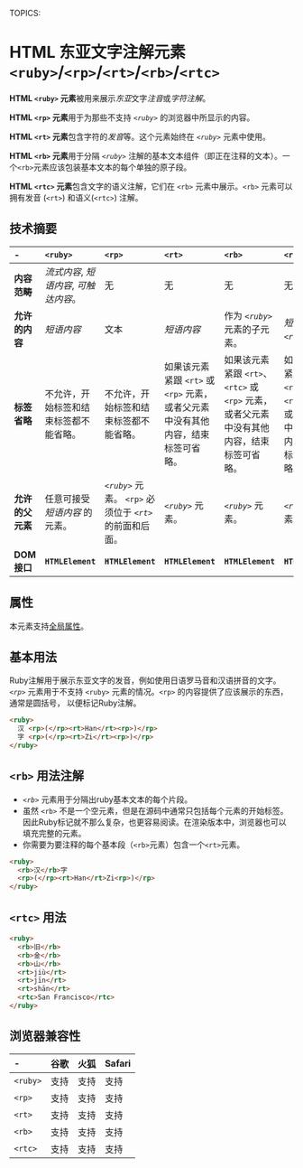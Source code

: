 TOPICS: <ruby>
        <rp>
        <rt>
        <rb>
        <rtc>

# HTML 东亚文字注解元素 `<ruby>`/`<rp>`/`<rt>`/`<rb>`/`<rtc>`

**HTML `<ruby>` 元素**被用来展示*东亚*文字*注音*或*字符注解*。

**HTML `<rp>` 元素**用于为那些不支持 *`<ruby>`* 的浏览器中所显示的内容。

**HTML `<rt>` 元素**包含字符的*发音*等。这个元素始终在 *`<ruby>`* 元素中使用。

**HTML `<rb>` 元素**用于分隔 *`<ruby>`* 注解的基本文本组件（即正在注释的文本）。一个`<rb>`元素应该包装基本文本的每个单独的原子段。

**HTML `<rtc>` 元素**包含文字的语义注解，它们在 `<rb>` 元素中展示。`<rb>` 元素可以拥有发音 (`<rt>`) 和语义(`<rtc>`) 注解。

## 技术摘要

| - | `<ruby>` | `<rp>` | `<rt>` | `<rb>` | `<rtc>` |
| :-- | :-- | :-- | :-- | :-- | :-- |
| **内容范畴** | *流式内容*, *短语内容*, *可触达内容*。| 无 | 无 | 无 | 无 |
| **允许的内容** | *短语内容* | 文本 | *短语内容* | 作为 *`<ruby>`* 元素的子元素。| *短语内容* 或 *`<rt>`* 元素。|
| **标签省略** | 不允许，开始标签和结束标签都不能省略。| 不允许，开始标签和结束标签都不能省略。| 如果该元素紧跟 `<rt>` 或 `<rp>` 元素，或者父元素中没有其他内容，结束标签可省略。| 如果该元素紧跟 `<rt>`、`<rtc>` 或 `<rp>` 元素，或者父元素中没有其他内容，结束标签可省略。| 如果该元素紧跟 `<rt>`、`<rtc>` 或 `<rb>` 元素，或者父元素中没有其他内容，结束标签可省略。|
| **允许的父元素** | 任意可接受 *短语内容* 的元素。| *`<ruby>`* 元素。 `<rp>` 必须位于 *`<rt>`* 的前面和后面。| *`<ruby>`* 元素。| *`<ruby>`* 元素。| *`<ruby>`* 元素。|
| **DOM 接口** | **`HTMLElement`** | **`HTMLElement`** | **`HTMLElement`** | **`HTMLElement`** | **`HTMLElement`** |

## 属性

本元素支持[全局属性](/zh-hans/webfrontend/HTML_Global_Attributes)。

## 基本用法

Ruby注解用于展示东亚文字的发音，例如使用日语罗马音和汉语拼音的文字。*`<rp>`* 元素用于不支持 `<ruby>` 元素的情况。`<rp>` 的内容提供了应该展示的东西，通常是圆括号，
以便标记Ruby注解。

```html
<ruby>
  汉 <rp>(</rp><rt>Han</rt><rp>)</rp>
  字 <rp>(</rp><rt>Zi</rt><rp>)</rp>
</ruby>
```

## `<rb>` 用法注解

- *`<rb>`* 元素用于分隔出ruby基本文本的每个片段。
- 虽然 `<rb>` 不是一个空元素，但是在源码中通常只包括每个元素的开始标签。因此Ruby标记就不那么复杂，也更容易阅读。在渲染版本中，浏览器也可以填充完整的元素。
- 你需要为要注释的每个基本段（`<rb>`元素）包含一个`<rt>`元素。

```html
<ruby>
  <rb>汉</rb>字
  <rp>(</rp><rt>Han</rt>Zi<rp>)</rp>
</ruby>
```

## `<rtc>` 用法

```html
<ruby>
  <rb>旧</rb>
  <rb>金</rb>
  <rb>山</rb>
  <rt>jiù</rt>
  <rt>jīn</rt>
  <rt>shān</rt>
  <rtc>San Francisco</rtc>
</ruby>
```

## 浏览器兼容性

| - | 谷歌 | 火狐 | Safari |
| :--- | :--- | :--- | :--- |
| `<ruby>` | 支持 | 支持 | 支持 |
| `<rp>` | 支持 | 支持 | 支持 |
| `<rt>` | 支持 | 支持 | 支持 |
| `<rb>` | 支持 | 支持 | 支持 |
| `<rtc>` | 支持 | 支持 | 支持 |
